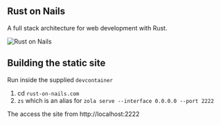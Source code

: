 ## Rust on Nails

A full stack architecture for web development with Rust.

![Rust on Nails](./rust-on-nails.com/static/yay-your-on-nails.png)

## Building the static site

Run inside the supplied `devcontainer`

1. cd `rust-on-nails.com`
1. `zs` which is an alias for `zola serve --interface 0.0.0.0 --port 2222`

The access the site from http://localhost:2222